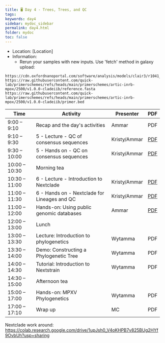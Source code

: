 ```yaml
---
title: 🖥️ Day 4 - Trees, Trees, and QC
tags: 
keywords: day4
sidebar: mydoc_sidebar
permalink: day4.html
folder: mydoc
toc: false
---
```


<style>
.result {
background-color: #f0f0f0;
border: 1px solid #dedede;
padding: 10px;
margin-top: 10px;
margin-bottom: 10px;
}
</style>

- Location: [Location]
- Information: 
  - Rerun your samples with new inputs. Use 'fetch' method in galaxy upload:
```
https://cdn.oxfordnanoportal.com/software/analysis/models/clair3/r1041_e82_400bps_sup_v430.tar.gz
https://raw.githubusercontent.com/quick-lab/primerschemes/refs/heads/main/primerschemes/artic-inrb-mpox/2500/v1.0.0-cladeiib/reference.fasta
https://raw.githubusercontent.com/quick-lab/primerschemes/refs/heads/main/primerschemes/artic-inrb-mpox/2500/v1.0.0-cladeiib/primer.bed
```

| **Time**         | **Activity**                                         | **Presenter** | **PDF** |
|------------------|-----------------------------------------------------|----------------|---------|
| 9:00 – 9:10      | Recap and the day's activities                      | Ammar          | PDF     |
| 9:10 – 9:30      | 5 - Lecture - QC of consensus sequences             | Kristy/Ammar         | [PDF](https://raw.githubusercontent.com/vidrl/training-mpxv-2025/refs/heads/main/pdf/5%20-%20Lecture%20-%20QC%20of%20consensus%20sequences.pdf)     |
| 9:30 – 10:00     | 5 - Hands on - QC on consensus sequences            | Kristy/Ammar         | [PDF](https://raw.githubusercontent.com/vidrl/training-mpxv-2025/refs/heads/main/pdf/5%20-%20Hands%20on%20-%20QC%20of%20consensus%20sequences.pdf)     |
| 10:00 – 10:30    | Morning tea                                        |                 |      |
| 10:30 – 11:00    | 6 - Lecture - Introduction to Nextclade            | Kristy/Ammar          | [PDF](https://raw.githubusercontent.com/vidrl/training-mpxv-2025/refs/heads/main/pdf/6%20-%20Lecture%20-%20Intro%20to%20Nextclade.pdf)     |
| 11:00 – 11:30    | 6 - Hands on - Nextclade for Lineages and QC       | Kristy/Ammar           | [PDF](https://raw.githubusercontent.com/vidrl/training-mpxv-2025/refs/heads/main/pdf/6%20-%20Hands%20on%20-%20Nextclade.pdf)     |
| 11:00 – 12:00    | Hands-on: Using public genomic databases            | Ammar          | [PDF](https://raw.githubusercontent.com/vidrl/training-mpxv-2025/refs/heads/main/pdf/7%20-%20Hands-on%20Using%20public%20genomic%20databases.pdf)     |
| 12:00 – 13:00    | Lunch                                              |                 |      |
| 13:00 – 13:30    | Lecture: Introduction to phylogenetics             | Wytamma         | PDF     |
| 13:30 – 14:00    | Demo: Constructing a Phylogenetic Tree             | Wytamma         | PDF     |
| 14:00 – 14:30    | Tutorial: Introduction to Nextstrain               | Wytamma         | PDF     |
| 14:30 – 15:00    | Afternoon tea                                      |                 |      | 
| 15:00 – 17:00    | Hands-on: MPXV Phylogenetics                       | Wytamma         | PDF     |
| 17:00 – 17:10    | Wrap up                                            | MC              | PDF     |

Nextclade work around:
https://colab.research.google.com/drive/1upJsh0_V4oKHPB7v825BUg2HYf9OvbUh?usp=sharing
